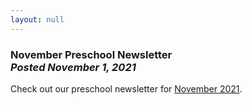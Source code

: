```yaml
---
layout: null
---
```


<h3 class="ui header">
  November Preschool Newsletter
  <div class="sub header">
    <i>Posted November 1, 2021</i>
  </div>
</h3>

Check out our preschool newsletter for
<a href="{{ site.baseurl }}/assets/newsletters/2021-2022/COH_November_2021_Newsletter.pdf">November 2021</a>.
